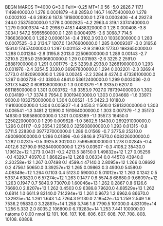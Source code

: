 BEGN
MARCS T=4000 G=3.0 FeH=-0.25 MT=1.0
                  56
-5.0 2826.7 117.1 1149840000.0 1.278 0.0001879 
-4.8 2858.0 146.7 1467540000.0 1.278 0.0002103 
-4.6 2892.6 187.8 1918000000.0 1.278 0.0002406 
-4.4 2927.8 244.0 2537500000.0 1.278 0.0002825 
-4.2 2963.4 319.1 3374140000.0 1.279 0.0003374 
-4.0 2998.9 418.1 4488320000.0 1.28 0.000408 
-3.8 3034.1 547.2 5955560000.0 1.281 0.0004975 
-3.6 3068.7 714.5 7866360000.0 1.282 0.0006104 
-3.4 3102.3 930.0 10330300000.0 1.283 0.0007525 
-3.2 3134.7 1207.0 13476600000.0 1.285 0.0009307 
-3.0 3165.6 1561.0 17457400000.0 1.287 0.001153 
-2.9 3180.8 1773.0 19836500000.0 1.288 0.001284 
-2.8 3195.8 2013.0 22506000000.0 1.289 0.00143 
-2.7 3210.5 2285.0 25506800000.0 1.29 0.001593 
-2.6 3225.2 2591.0 28881900000.0 1.291 0.001775 
-2.5 3239.8 2938.0 32681900000.0 1.293 0.001976 
-2.4 3254.5 3330.0 36967800000.0 1.294 0.002201 
-2.3 3269.4 3773.0 41820900000.0 1.296 0.00245 
-2.2 3284.8 4274.0 47336100000.0 1.297 0.002728 
-2.1 3300.6 4841.0 53612400000.0 1.299 0.003036 
-2.0 3317.3 5482.0 60813800000.0 1.3 0.003379 
-1.9 3335.0 6207.0 69118500000.0 1.301 0.003762 
-1.8 3353.9 7027.0 78739400000.0 1.302 0.004189 
-1.7 3374.6 7954.0 90019400000.0 1.303 0.004668 
-1.6 3397.1 9000.0 103275000000.0 1.304 0.00521 
-1.5 3422.3 10180.0 119103000000.0 1.304 0.005827 
-1.4 3450.3 11500.0 138132000000.0 1.303 0.006541 
-1.3 3481.2 12990.0 161064000000.0 1.303 0.007379 
-1.2 3517.0 14630.0 189586000000.0 1.301 0.008389 
-1.1 3557.3 16450.0 225022000000.0 1.299 0.009628 
-1.0 3602.5 18430.0 269291000000.0 1.296 0.01117 
-0.9 3654.1 20560.0 325908000000.0 1.293 0.01315 
-0.8 3711.5 22830.0 397727000000.0 1.289 0.01569 
-0.7 3775.8 25210.0 490090000000.0 1.286 0.01896 
-0.6 3846.9 27670.0 608226000000.0 1.282 0.02315 
-0.5 3925.8 30200.0 759858000000.0 1.278 0.02845 
-0.4 4012.6 32790.0 952840000000.0 1.275 0.03507 
-0.3 4108.2 35430.0 1.19612e+12 1.273 0.0431 
-0.2 4213.5 38150.0 1.49832e+12 1.27 0.05256 
-0.1 4329.7 40970.0 1.86622e+12 1.268 0.06334 
0.0 4457.8 43940.0 2.30258e+12 1.267 0.07498 
0.1 4599.4 47140.0 2.8095e+12 1.266 0.08692 
0.2 4756.1 50650.0 3.39257e+12 1.265 0.09863 
0.3 4930.0 54580.0 4.08349e+12 1.264 0.1103 
0.4 5123.0 59000.0 5.01012e+12 1.263 0.1242 
0.5 5337.4 63820.0 6.57274e+12 1.263 0.1477 
0.6 5574.8 68680.0 9.66097e+12 1.263 0.1947 
0.7 5840.9 73070.0 1.60046e+13 1.262 0.2867 
0.8 6126.6 76690.0 2.8207e+13 1.262 0.4503 
0.9 6386.8 79620.0 4.68529e+13 1.262 0.6814 
1.0 6611.9 82140.0 7.14294e+13 1.261 0.9673 
1.2 6962.6 86670.0 1.32925e+14 1.261 1.643 
1.4 7264.3 91130.0 2.18542e+14 1.259 2.549 
1.6 7536.2 95830.0 3.32897e+14 1.258 3.746 
1.8 7790.5 101000.0 4.83109e+14 1.256 5.333 
2.0 8035.2 106800.0 6.79283e+14 1.253 7.441 
100000.00
natoms              0      0.00
nmol          12
          101.         106.       107.      108.         606.        607.        608.
          707.         708.       808.    10108.       60808.

